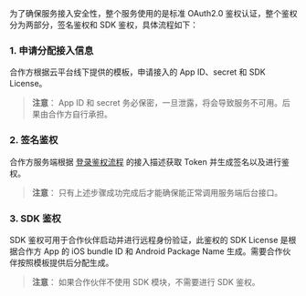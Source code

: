 为了确保服务接入安全性，整个服务使用的是标准 OAuth2.0 鉴权认证，整个鉴权分为两部分，签名鉴权和 SDK 鉴权，具体流程如下：

### 1. 申请分配接入信息

合作方根据云平台线下提供的模板，申请接入的 App ID、secret 和 SDK License。 

> **注意**：
> App ID 和 secret 务必保密，一旦泄露，将会导致服务不可用。后果由合作方自行承担。

### 2. 签名鉴权
合作方服务端根据 [登录鉴权流程](http://tce.fsphere.cn/document/product/655/13663) 的接入描述获取 Token 并生成签名以及进行鉴权。

> **注意**：
>  只有上述步骤成功完成后才能确保能正常调用服务端后台接口。

### 3. SDK 鉴权
SDK 鉴权可用于合作伙伴启动并进行远程身份验证，此鉴权的 SDK License 是根据合作方 App 的 iOS bundle ID 和 Android Package Name 生成。需要合作伙伴按照模板提供后分配生成。
> **注意**：
> 如果合作伙伴不使用 SDK 模块，不需要进行 SDK 鉴权。

